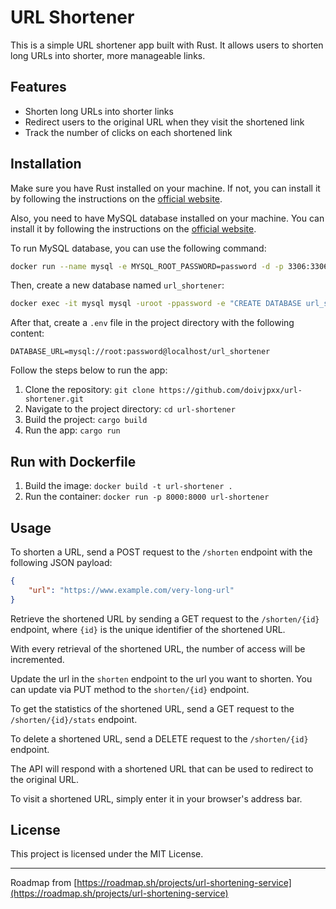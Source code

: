 # URL Shortener

This is a simple URL shortener app built with Rust. It allows users to shorten long URLs into shorter, more manageable links.

## Features

- Shorten long URLs into shorter links
- Redirect users to the original URL when they visit the shortened link
- Track the number of clicks on each shortened link

## Installation

Make sure you have Rust installed on your machine. If not, you can install it by following the instructions on the [official website](https://www.rust-lang.org/tools/install).

Also, you need to have MySQL database installed on your machine. You can install it by following the instructions on the [official website](https://dev.mysql.com/doc/mysql-installation-excerpt/8.0/en/).

To run MySQL database, you can use the following command:

```bash
docker run --name mysql -e MYSQL_ROOT_PASSWORD=password -d -p 3306:3306 mysql:latest
```

Then, create a new database named `url_shortener`:

```bash
docker exec -it mysql mysql -uroot -ppassword -e "CREATE DATABASE url_shortener;"
```

After that, create a `.env` file in the project directory with the following content:

```env
DATABASE_URL=mysql://root:password@localhost/url_shortener
```

Follow the steps below to run the app:

1. Clone the repository: `git clone https://github.com/doivjpxx/url-shortener.git`
2. Navigate to the project directory: `cd url-shortener`
3. Build the project: `cargo build`
4. Run the app: `cargo run`

## Run with Dockerfile

1. Build the image: `docker build -t url-shortener .`
2. Run the container: `docker run -p 8000:8000 url-shortener`

## Usage

To shorten a URL, send a POST request to the `/shorten` endpoint with the following JSON payload:

```json
{
    "url": "https://www.example.com/very-long-url"
}
```

Retrieve the shortened URL by sending a GET request to the `/shorten/{id}` endpoint, where `{id}` is the unique identifier of the shortened URL.

With every retrieval of the shortened URL, the number of access will be incremented.

Update the url in the `shorten` endpoint to the url you want to shorten. You can update via PUT method to the `shorten/{id}` endpoint.

To get the statistics of the shortened URL, send a GET request to the `/shorten/{id}/stats` endpoint.

To delete a shortened URL, send a DELETE request to the `/shorten/{id}` endpoint.

The API will respond with a shortened URL that can be used to redirect to the original URL.

To visit a shortened URL, simply enter it in your browser's address bar.

## License

This project is licensed under the MIT License.

---
Roadmap from [https://roadmap.sh/projects/url-shortening-service](https://roadmap.sh/projects/url-shortening-service)

